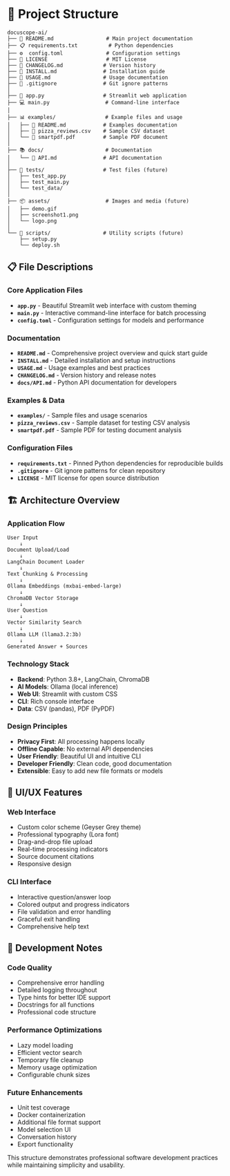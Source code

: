 # 📁 Project Structure

```
docuscope-ai/
├── 📄 README.md                 # Main project documentation
├── 📋 requirements.txt          # Python dependencies
├── ⚙️  config.toml              # Configuration settings
├── 📜 LICENSE                   # MIT License
├── 📝 CHANGELOG.md             # Version history
├── 🚀 INSTALL.md               # Installation guide
├── 📖 USAGE.md                 # Usage documentation
├── 🚫 .gitignore               # Git ignore patterns
│
├── 🎯 app.py                   # Streamlit web application
├── 💻 main.py                  # Command-line interface
│
├── 📊 examples/                # Example files and usage
│   ├── 📄 README.md            # Examples documentation
│   ├── 🍕 pizza_reviews.csv    # Sample CSV dataset
│   └── 📑 smartpdf.pdf         # Sample PDF document
│
├── 📚 docs/                    # Documentation
│   └── 🔧 API.md               # API documentation
│
├── 🧪 tests/                   # Test files (future)
│   ├── test_app.py
│   ├── test_main.py
│   └── test_data/
│
├── 📦 assets/                  # Images and media (future)
│   ├── demo.gif
│   ├── screenshot1.png
│   └── logo.png
│
└── 🔧 scripts/                 # Utility scripts (future)
    ├── setup.py
    └── deploy.sh
```

## 📋 File Descriptions

### Core Application Files

- **`app.py`** - Beautiful Streamlit web interface with custom theming
- **`main.py`** - Interactive command-line interface for batch processing
- **`config.toml`** - Configuration settings for models and performance

### Documentation

- **`README.md`** - Comprehensive project overview and quick start guide
- **`INSTALL.md`** - Detailed installation and setup instructions
- **`USAGE.md`** - Usage examples and best practices
- **`CHANGELOG.md`** - Version history and release notes
- **`docs/API.md`** - Python API documentation for developers

### Examples & Data

- **`examples/`** - Sample files and usage scenarios
- **`pizza_reviews.csv`** - Sample dataset for testing CSV analysis
- **`smartpdf.pdf`** - Sample PDF for testing document analysis

### Configuration Files

- **`requirements.txt`** - Pinned Python dependencies for reproducible builds
- **`.gitignore`** - Git ignore patterns for clean repository
- **`LICENSE`** - MIT license for open source distribution

## 🏗️ Architecture Overview

### Application Flow
```
User Input
    ↓
Document Upload/Load
    ↓
LangChain Document Loader
    ↓
Text Chunking & Processing
    ↓
Ollama Embeddings (mxbai-embed-large)
    ↓
ChromaDB Vector Storage
    ↓
User Question
    ↓
Vector Similarity Search
    ↓
Ollama LLM (llama3.2:3b)
    ↓
Generated Answer + Sources
```

### Technology Stack
- **Backend**: Python 3.8+, LangChain, ChromaDB
- **AI Models**: Ollama (local inference)
- **Web UI**: Streamlit with custom CSS
- **CLI**: Rich console interface
- **Data**: CSV (pandas), PDF (PyPDF)

### Design Principles
- **Privacy First**: All processing happens locally
- **Offline Capable**: No external API dependencies
- **User Friendly**: Beautiful UI and intuitive CLI
- **Developer Friendly**: Clean code, good documentation
- **Extensible**: Easy to add new file formats or models

## 🎨 UI/UX Features

### Web Interface
- Custom color scheme (Geyser Grey theme)
- Professional typography (Lora font)
- Drag-and-drop file upload
- Real-time processing indicators
- Source document citations
- Responsive design

### CLI Interface
- Interactive question/answer loop
- Colored output and progress indicators
- File validation and error handling
- Graceful exit handling
- Comprehensive help text

## 🔧 Development Notes

### Code Quality
- Comprehensive error handling
- Detailed logging throughout
- Type hints for better IDE support
- Docstrings for all functions
- Professional code structure

### Performance Optimizations
- Lazy model loading
- Efficient vector search
- Temporary file cleanup
- Memory usage optimization
- Configurable chunk sizes

### Future Enhancements
- Unit test coverage
- Docker containerization
- Additional file format support
- Model selection UI
- Conversation history
- Export functionality

This structure demonstrates professional software development practices while maintaining simplicity and usability.
